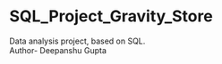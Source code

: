 # SQL_Project_Gravity_Store
Data analysis project, based on SQL.
<br>
Author- Deepanshu Gupta
</br>
